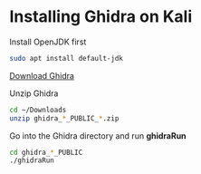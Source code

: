 
# Installing Ghidra on Kali

Install OpenJDK first

```sh
sudo apt install default-jdk
```



[Download Ghidra](https://www.ghidra-sre.org/)


Unzip Ghidra

```sh
cd ~/Downloads
unzip ghidra_*_PUBLIC_*.zip
```

Go into the Ghidra directory and run **ghidraRun**

```sh
cd ghidra_*_PUBLIC
./ghidraRun
```
